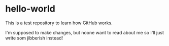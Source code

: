 # hello-world
This is a test repository to learn how GitHub works.


I'm supposed to make changes, but noone want to read about me so I'll just write som jibberish instead!

